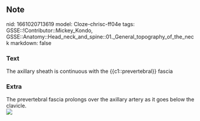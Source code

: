 ## Note
nid: 1661020713619
model: Cloze-chrisc-ff04e
tags: GSSE::!Contributor::Mickey_Kondo, GSSE::Anatomy::Head_neck_and_spine::01._General_topography_of_the_neck
markdown: false

### Text
The axillary sheath is continuous with the {{c1::prevertebral}} fascia

### Extra
<div>
  The prevertebral fascia prolongs over the axillary artery as it
  goes below the clavicle.
</div><img src="b3a871779693ca807d10ab4a38c3ba21.jpg">

